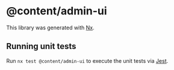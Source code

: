# @content/admin-ui

This library was generated with [Nx](https://nx.dev).

## Running unit tests

Run `nx test @content/admin-ui` to execute the unit tests via [Jest](https://jestjs.io).
